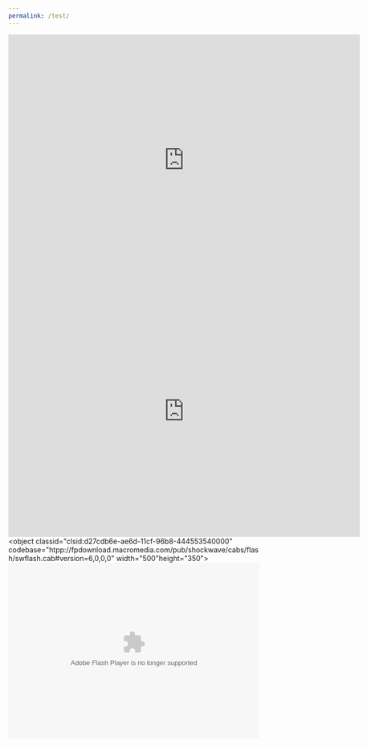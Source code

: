 ```yaml
---
permalink: /test/
---
```


<iframe src="https://terraria.fandom.com/wiki/Terraria_Wiki" align="left" name="Arcane Ascent" style="height:500px;width:700px;border:none;" title="Arcane Ascent"></iframe> <iframe src="https://terraria.fandom.com/wiki/Terraria_Wiki" align="left" name="Arcane Ascent" style="height:500px;width:700px;border:none;" title="Arcane Ascent"></iframe>


<object classid="clsid:d27cdb6e-ae6d-11cf-96b8-444553540000" codebase="htpp://fpdownload.macromedia.com/pub/shockwave/cabs/flash/swflash.cab#version=6,0,0,0" width="500"height="350"><param name="menu" value="false" /> <param name="movie" value="http://miniclip.com/swfcontent/freegames/loader.swf?url=dune_buggy.swf&name=Dune Buggy&icon=%2Fimages%2Ficons%2Fdunebuggymedicon.jpg&w=500&w=350" /> <param name="quality" value="high"><embed src="http://miniclip.com/swfcontent/freegames/loader.swf?url=dune_buggy.swf&name=Dune Buggy&icon=%2Fimages%2Ficons%2Fdunebuggymedicon.jpg&w=500&w=350" menu="false" quality="high" width="500" height="350" name="miniclipGame" align="middle" type="application/x-shockwave-flash">
